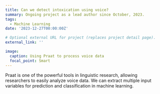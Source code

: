 ```yaml
---
title: Can we detect intoxication using voice?
summary: Ongoing project as a lead author since October, 2023.
tags:
  - Machine Learning
date: '2023-12-27T00:00:00Z'

# Optional external URL for project (replaces project detail page).
external_link: ''

image:
  caption: Using Praat to process voice data
  focal_point: Smart
---
```


Praat is one of the powerful tools in linguistic research, allowing researchers to easily analyze voice data. We can extract multiple input variables for prediction and classification in machine learning.
